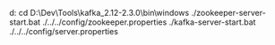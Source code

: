 d:
cd D:\Dev\Tools\kafka_2.12-2.3.0\bin\windows
./zookeeper-server-start.bat ./../../config/zookeeper.properties
./kafka-server-start.bat ./../../config/server.properties
